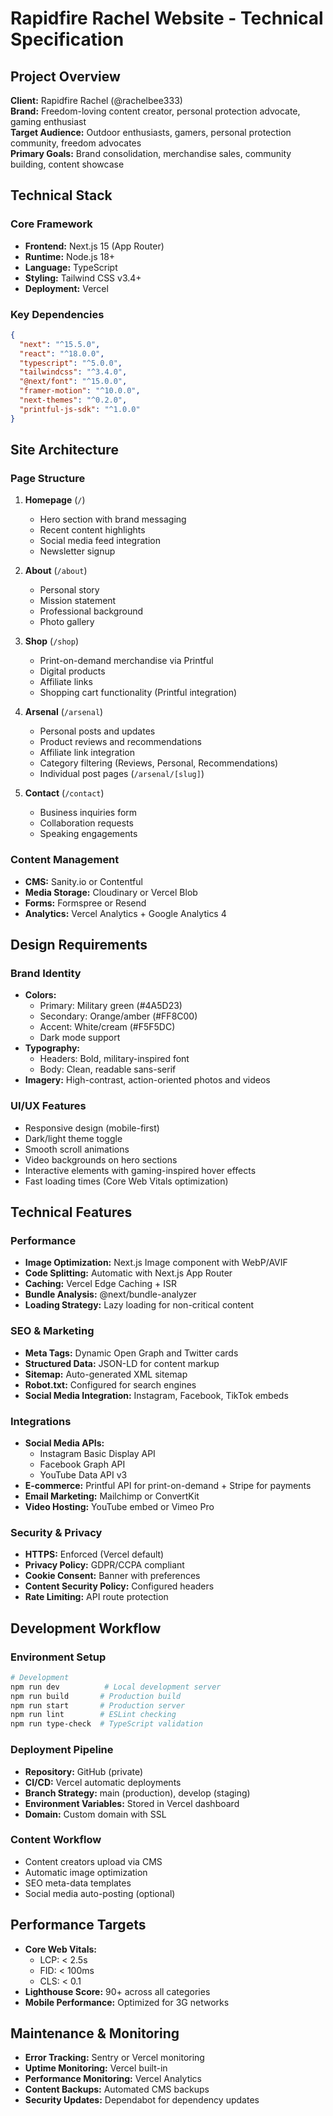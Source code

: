 # Rapidfire Rachel Website - Technical Specification

## Project Overview
**Client:** Rapidfire Rachel (@rachelbee333)  
**Brand:** Freedom-loving content creator, personal protection advocate, gaming enthusiast  
**Target Audience:** Outdoor enthusiasts, gamers, personal protection community, freedom advocates  
**Primary Goals:** Brand consolidation, merchandise sales, community building, content showcase

## Technical Stack

### Core Framework
- **Frontend:** Next.js 15 (App Router)
- **Runtime:** Node.js 18+
- **Language:** TypeScript
- **Styling:** Tailwind CSS v3.4+
- **Deployment:** Vercel

### Key Dependencies
```json
{
  "next": "^15.5.0",
  "react": "^18.0.0",
  "typescript": "^5.0.0",
  "tailwindcss": "^3.4.0",
  "@next/font": "^15.0.0",
  "framer-motion": "^10.0.0",
  "next-themes": "^0.2.0",
  "printful-js-sdk": "^1.0.0"
}
```

## Site Architecture

### Page Structure
1. **Homepage** (`/`)
   - Hero section with brand messaging
   - Recent content highlights
   - Social media feed integration
   - Newsletter signup

2. **About** (`/about`)
   - Personal story
   - Mission statement
   - Professional background
   - Photo gallery

3. **Shop** (`/shop`)
   - Print-on-demand merchandise via Printful
   - Digital products
   - Affiliate links
   - Shopping cart functionality (Printful integration)

4. **Arsenal** (`/arsenal`)
   - Personal posts and updates
   - Product reviews and recommendations
   - Affiliate link integration
   - Category filtering (Reviews, Personal, Recommendations)
   - Individual post pages (`/arsenal/[slug]`)

5. **Contact** (`/contact`)
   - Business inquiries form
   - Collaboration requests
   - Speaking engagements

### Content Management
- **CMS:** Sanity.io or Contentful
- **Media Storage:** Cloudinary or Vercel Blob
- **Forms:** Formspree or Resend
- **Analytics:** Vercel Analytics + Google Analytics 4

## Design Requirements

### Brand Identity
- **Colors:** 
  - Primary: Military green (#4A5D23)
  - Secondary: Orange/amber (#FF8C00)
  - Accent: White/cream (#F5F5DC)
  - Dark mode support
- **Typography:** 
  - Headers: Bold, military-inspired font
  - Body: Clean, readable sans-serif
- **Imagery:** High-contrast, action-oriented photos and videos

### UI/UX Features
- Responsive design (mobile-first)
- Dark/light theme toggle
- Smooth scroll animations
- Video backgrounds on hero sections
- Interactive elements with gaming-inspired hover effects
- Fast loading times (Core Web Vitals optimization)

## Technical Features

### Performance
- **Image Optimization:** Next.js Image component with WebP/AVIF
- **Code Splitting:** Automatic with Next.js App Router
- **Caching:** Vercel Edge Caching + ISR
- **Bundle Analysis:** @next/bundle-analyzer
- **Loading Strategy:** Lazy loading for non-critical content

### SEO & Marketing
- **Meta Tags:** Dynamic Open Graph and Twitter cards
- **Structured Data:** JSON-LD for content markup
- **Sitemap:** Auto-generated XML sitemap
- **Robot.txt:** Configured for search engines
- **Social Media Integration:** Instagram, Facebook, TikTok embeds

### Integrations
- **Social Media APIs:**
  - Instagram Basic Display API
  - Facebook Graph API
  - YouTube Data API v3
- **E-commerce:** Printful API for print-on-demand + Stripe for payments
- **Email Marketing:** Mailchimp or ConvertKit
- **Video Hosting:** YouTube embed or Vimeo Pro

### Security & Privacy
- **HTTPS:** Enforced (Vercel default)
- **Privacy Policy:** GDPR/CCPA compliant
- **Cookie Consent:** Banner with preferences
- **Content Security Policy:** Configured headers
- **Rate Limiting:** API route protection

## Development Workflow

### Environment Setup
```bash
# Development
npm run dev          # Local development server
npm run build       # Production build
npm run start       # Production server
npm run lint        # ESLint checking
npm run type-check  # TypeScript validation
```

### Deployment Pipeline
- **Repository:** GitHub (private)
- **CI/CD:** Vercel automatic deployments
- **Branch Strategy:** main (production), develop (staging)
- **Environment Variables:** Stored in Vercel dashboard
- **Domain:** Custom domain with SSL

### Content Workflow
- Content creators upload via CMS
- Automatic image optimization
- SEO meta-data templates
- Social media auto-posting (optional)

## Performance Targets
- **Core Web Vitals:**
  - LCP: < 2.5s
  - FID: < 100ms
  - CLS: < 0.1
- **Lighthouse Score:** 90+ across all categories
- **Mobile Performance:** Optimized for 3G networks

## Maintenance & Monitoring
- **Error Tracking:** Sentry or Vercel monitoring
- **Uptime Monitoring:** Vercel built-in
- **Performance Monitoring:** Vercel Analytics
- **Content Backups:** Automated CMS backups
- **Security Updates:** Dependabot for dependency updates

